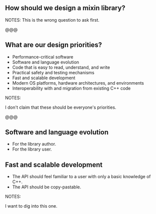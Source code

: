 ## How should we design a mixin library?

NOTES:
This is the wrong question to ask first.

@@@

## What are our design priorities?

* Performance-critical software
* Software and language evolution
* Code that is easy to read, understand, and write
* Practical safety and testing mechanisms
* Fast and scalable development
* Modern OS platforms, hardware architectures, and environments
* Interoperability with and migration from existing C++ code

NOTES:

I don't claim that these should be everyone's priorities.

@@@

## Software and language evolution

* For the library author.
* For the library user.

## Fast and scalable development

* The API should feel familiar to a user with only a basic knowledge of C++.
* The API should be copy-pastable.

NOTES:

I want to dig into this one.
